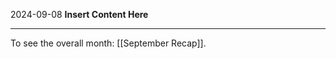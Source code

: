 2024-09-08
__Insert Content Here__
_______________________
To see the overall month: [[September Recap]].